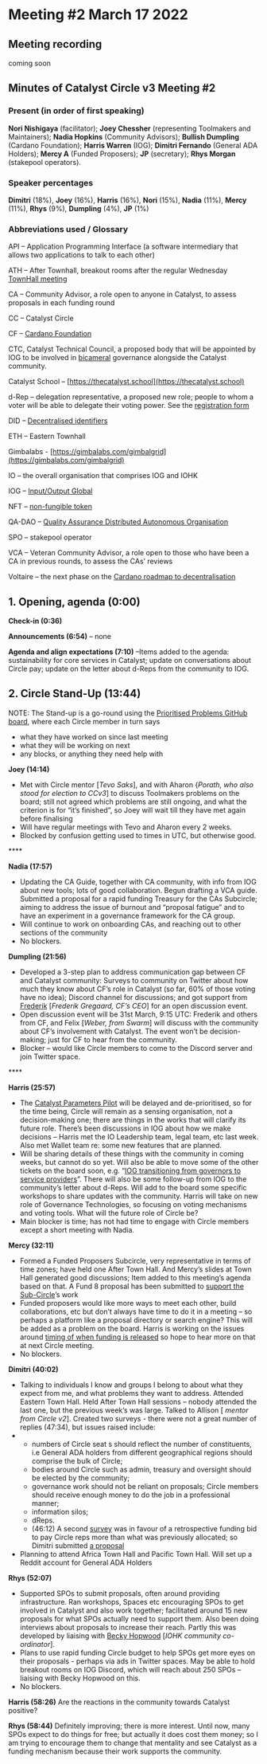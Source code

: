 # Meeting #2 March 17 2022

## Meeting recording

coming soon

## Minutes of Catalyst Circle v3 Meeting #2

### Present (in order of first speaking)

**Nori Nishigaya** (facilitator); **Joey Chessher** (representing Toolmakers and Maintainers); **Nadia Hopkins** (Community Advisors); **Bullish Dumpling** (Cardano Foundation); **Harris Warren** (IOG); **Dimitri Fernando** (General ADA Holders); **Mercy A** (Funded Proposers);  **JP** (secretary);  **Rhys Morgan** (stakepool operators).

### Speaker percentages

**Dimitri** (18%), **Joey** (16%), **Harris** (16%), **Nori** (15%), **Nadia** (11%), **Mercy** (11%), **Rhys** (9%), **Dumpling** (4%), **JP** (1%)

### Abbreviations used / Glossary

API – Application Programming Interface (a software intermediary that allows two applications to talk to each other)

ATH – After Townhall, breakout rooms after the regular Wednesday [TownHall meeting](https://bit.ly/3rCicSR)

CA – Community Advisor, a role open to anyone in Catalyst, to assess proposals in each funding round

CC – Catalyst Circle

CF – [Cardano Foundation](https://cardanofoundation.org)

CTC, Catalyst Technical Council,  a proposed body that will be appointed by IOG to be involved in [bicameral](https://en.wikipedia.org/wiki/Bicameralism) governance alongside the Catalyst community.

Catalyst School – [https://thecatalyst.school](https://thecatalyst.school)

d-Rep – delegation representative, a proposed new role; people to whom a voter will be able to delegate their voting power. See the [registration form](https://docs.google.com/forms/d/e/1FAIpQLSfPSb\_cDlIxN6cnnbOrJN\_oxDBmxB3kENbsE\_\_pmMAw8yJk0w/viewform)

DID – [Decentralised identifiers](https://en.wikipedia.org/wiki/Decentralized\_identifiers)

ETH – Eastern Townhall

Gimbalabs - [https://gimbalabs.com/gimbalgrid](https://gimbalabs.com/gimbalgrid)

IO – the overall organisation that comprises IOG and IOHK

IOG – [Input/Output Global](https://iohk.io)

NFT – [non-fungible token](https://en.wikipedia.org/wiki/Non-fungible\_token)

QA-DAO –  [Quality Assurance Distributed Autonomous Organisation](https://quality-assurance-dao.github.io)

SPO – stakepool operator

VCA – Veteran Community Advisor, a role open to those who have been a CA in previous rounds, to assess the CAs’ reviews

Voltaire – the next phase on the [Cardano roadmap to decentralisation](https://roadmap.cardano.org/en/voltaire/)

## **1. Opening, agenda (0:00)**

**Check-in (0:36)**

**Announcements (6:54)** – none

**Agenda and align expectations (7:10)** –Items added to the agenda: sustainability for core services in Catalyst; update on conversations about Circle pay; update on the letter about d-Reps from the community to IOG.

## **2. Circle Stand-Up (13:44)**

NOTE: The Stand-up is a go-round using the [Prioritised Problems GitHub board](https://github.com/Catalyst-Circle/Catalyst-Prioritized-Problems/projects/3), where each Circle member in turn says

* what they have worked on since last meeting
* what they will be working on next
* any blocks, or anything they need help with

**Joey (14:14)**

* Met with Circle mentor \[_Tevo Saks_], and with Aharon {_Porath, who also stood for election to CCv3_] to discuss Toolmakers problems on the board; still not agreed which problems are still ongoing, and what the criterion is for “it’s finished”, so Joey will wait till they have met again before finalising
* Will have regular meetings with Tevo and Aharon every 2 weeks.
* Blocked by confusion getting used to times in UTC, but otherwise good.

&#x20;                  ****                  &#x20;

**Nadia (17:57)**

* Updating the CA Guide, together with CA community, with info from IOG about new tools; lots of good collaboration. Begun drafting a VCA guide. Submitted a proposal for a  rapid funding Treasury for the CAs Subcircle; aiming to address the issue of burnout and “proposal fatigue” and to have an experiment in a governance framework for the CA group.
* Will continue to work on onboarding CAs, and reaching out to other sections of the community
* No blockers.

&#x20;

**Dumpling (21:56)**

* Developed a 3-step plan to address communication gap between CF and Catalyst community: Surveys to community on Twitter about how much they know about CF’s role in Catalyst (so far, 60% of those voting have no idea); Discord channel for discussions; and got support from [Frederik](https://ch.linkedin.com/in/gregaard) \[_Frederik Gregaard, CF’s CEO_] for an open discussion event.
* Open discussion event will be 31st March, 9:15 UTC: Frederik and others from CF, and Felix \[_Weber, from Swarm_] will discuss with the community about CF’s involvement with Catalyst. The event won’t be decision-making; just for CF to hear from the community.
* Blocker – would like Circle members to come to the Discord server and join Twitter space.

&#x20;****&#x20;

**Harris (25:57)**

* The [Catalyst Parameters Pilot](https://github.com/Catalyst-Circle/Catalyst-Prioritized-Problems/issues/63) will be delayed and de-prioritised, so for the time being, Circle will remain as a sensing organisation, not a decision-making one; there are things in the works that will clarify its future role. There’s been discussions in IOG about how we make decisions – Harris met the IO Leadership team, legal team, etc last week. Also met Wallet team re: some new features that are planned.
* Will be sharing details of these things with the community in coming weeks, but cannot do so yet. Will also be able to move some of the other tickets on the board soon, e.g. “[IOG transitioning from governors to service providers](https://github.com/Catalyst-Circle/Catalyst-Prioritized-Problems/issues/47)”. There will also be some follow-up from IOG to the community’s letter about d-Reps. Will add to the board some specific workshops to share updates with the community. Harris will take on new role of Governance Technologies, so focusing on voting mechanisms and voting tools. What will the future role of Circle be?
* Main blocker is time; has not had time to engage with Circle members except a short meeting with Nadia.

&#x20;

**Mercy (32:11)**

* Formed a Funded Proposers Subcircle, very representative in terms of time zones; have held one After Town Hall. And Mercy’s slides at Town Hall generated good discussions; Item added to this meeting’s agenda based on that. A Fund 8 proposal has been submitted to [support the Sub-Circle](https://cardano.ideascale.com/c/idea/398211)’s work
* Funded proposers would like more ways to meet each other, build collaborations, etc but don’t always have time to do it in a meeting – so perhaps a platform like a proposal directory or search engine? This will be added as a problem on the board. Harris is working on the issues around [timing of when funding is released](https://github.com/Catalyst-Circle/Catalyst-Prioritized-Problems/issues/75) so hope to hear more on that at next Circle meeting.
* No blockers.

&#x20;

**Dimitri (40:02)**

* Talking to individuals I know and groups I belong to about what they expect from me, and what problems they want to address. Attended Eastern Town Hall. Held After Town Hall sessions – nobody attended the last one, but the previous week’s was large. Talked to Allison \[ _mentor from Circle v2_]. Created two surveys - there were not a great number of replies (47:34), but issues raised include:
*
  * numbers of Circle seat s should reflect the number of constituents, i.e General ADA holders from different geographical regions should comprise the bulk of Circle;
  * bodies around Circle such as admin, treasury and oversight should be elected by the community;
  * governance work should not be reliant on proposals; Circle members should receive enough money to do the job in a professional manner;
  * information silos;
  * dReps.
  * (46:12) A second [survey](https://forms.gle/KTwxc7eLB7KtGTYK6) was in favour of a retrospective funding bid to pay Circle reps more than what was previously allocated; so Dimitri submitted [a proposal](https://cardano.ideascale.com/c/idea/397306)
* Planning to attend Africa Town Hall and Pacific Town Hall. Will set up a Reddit account for General ADA Holders

&#x20;

**Rhys (52:07)**

* Supported SPOs to submit proposals, often around providing infrastructure. Ran workshops, Spaces etc encouraging SPOs to get involved in Catalyst and also work together; facilitated around 15 new proposals for what SPOs actually need to support them. Also been doing interviews about proposals to increase their reach. Partly this was developed by liaising with [Becky Hopwood](https://iohk.io/en/team/rebecca-hopwood-1) \[_IOHK community co-ordinator_].
* Plans to use rapid funding Circle budget to help SPOs get more eyes on their proposals - perhaps via ads in Twitter spaces. May be able to hold breakout rooms on IOG Discord, which will reach about 250 SPOs – liaising with Becky Hopwood on this.
* No blockers.

**Harris (58:26)** Are the reactions in the community towards Catalyst positive?

**Rhys (58:44)** Definitely improving; there is more interest. Until now, many SPOs expect to do things for free; but actually it does cost them money; so I am trying to encourage them to change that mentality and see Catalyst as a funding mechanism because their work supports the community.
